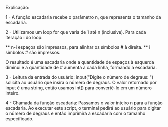 Explicação:

1 - A função escadaria recebe o parâmetro n, que representa o tamanho da escadaria.

2 - Utilizamos um loop for que varia de 1 até n (inclusive).
Para cada iteração i do loop:

** n-i espaços são impressos, para alinhar os símbolos # à direita.
** i símbolos # são impressos.

O resultado é uma escadaria onde a quantidade de espaços à esquerda diminui e a quantidade de # aumenta a cada linha, formando a escadaria.

3 - Leitura da entrada do usuário: input("Digite o número de degraus: ") solicita ao usuário que insira o número de degraus. O valor retornado por input é uma string, então usamos int() para convertê-lo em um número inteiro.

4 - Chamada da função escadaria: Passamos o valor inteiro n para a função escadaria.
Ao executar este script, o terminal pedirá ao usuário para digitar o número de degraus e então imprimirá a escadaria com o tamanho especificado.